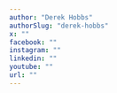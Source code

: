 ```yaml
---
author: "Derek Hobbs"
authorSlug: "derek-hobbs"
x: ""
facebook: ""
instagram: ""
linkedin: ""
youtube: ""
url: ""
---
```

